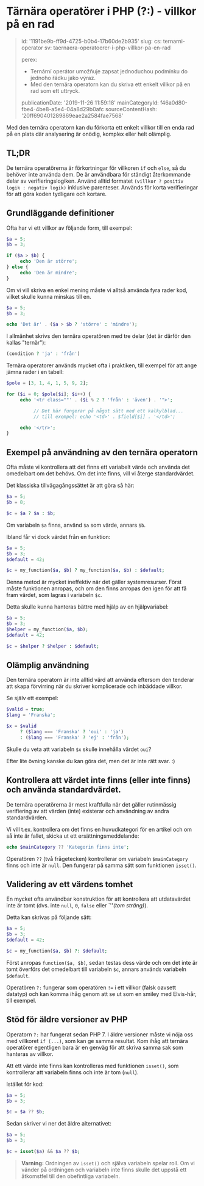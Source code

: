 Tärnära operatörer i PHP (?:) - villkor på en rad
=================================================

> id: '1191be9b-ff9d-4725-b0b4-17b60de2b935'
> slug:
> 	cs: ternarni-operator
> 	sv: taernaera-operatoerer-i-php-villkor-pa-en-rad
> 
> perex:
> 	- Ternární operátor umožňuje zapsat jednoduchou podmínku do jednoho řádku jako výraz.
> 	- Med den ternära operatorn kan du skriva ett enkelt villkor på en rad som ett uttryck.
> 
> publicationDate: '2019-11-26 11:59:18'
> mainCategoryId: f46a0d80-fbe4-4be8-a5e4-04a8d29b0afc
> sourceContentHash: '20ff690401289869eae2a2584fae7568'

Med den ternära operatorn kan du förkorta ett enkelt villkor till en enda rad på en plats där analysering är onödig, komplex eller helt olämplig.

TL;DR
------

De ternära operatörerna är förkortningar för villkoren `if` och `else`, så du behöver inte använda dem. De är användbara för ständigt återkommande delar av verifieringslogiken. Använd alltid formatet `(villkor ? positiv logik : negativ logik)` inklusive parenteser. Används för korta verifieringar för att göra koden tydligare och kortare.

Grundläggande definitioner
------------------

Ofta har vi ett villkor av följande form, till exempel:

```php
$a = 5;
$b = 3;

if ($a > $b) {
     echo 'Den är större';
} else {
     echo 'Den är mindre';
}
```

Om vi vill skriva en enkel mening måste vi alltså använda fyra rader kod, vilket skulle kunna minskas till en.

```php
$a = 5;
$b = 3;

echo 'Det är' . ($a > $b ? 'större' : 'mindre');
```

I allmänhet skrivs den ternära operatören med tre delar (det är därför den kallas "ternär"):

```php
(condition ? 'ja' : 'från')
```

Ternära operatorer används mycket ofta i praktiken, till exempel för att ange jämna rader i en tabell:

```php
$pole = [3, 1, 4, 1, 5, 9, 2];

for ($i = 0; $pole[$i]; $i++) {
     echo '<tr class=""' . ($i % 2 ? 'från' : 'även') . '">';

          // Det här fungerar på något sätt med ett kalkylblad...
          // till exempel: echo '<td>' . $field[$i] . '</td>';

     echo '</tr>';
}
```

Exempel på användning av den ternära operatorn
------------------------------------

Ofta måste vi kontrollera att det finns ett variabelt värde och använda det omedelbart om det behövs. Om det inte finns, vill vi återge standardvärdet.

Det klassiska tillvägagångssättet är att göra så här:

```php
$a = 5;
$b = 8;

$c = $a ? $a : $b;
```

Om variabeln `$a` finns, använd `$a` som värde, annars `$b`.

Ibland får vi dock värdet från en funktion:

```php
$a = 5;
$b = 3;
$default = 42;

$c = my_function($a, $b) ? my_function($a, $b) : $default;
```

Denna metod är mycket ineffektiv när det gäller systemresurser. Först måste funktionen anropas, och om den finns anropas den igen för att få fram värdet, som lagras i variabeln `$c`.

Detta skulle kunna hanteras bättre med hjälp av en hjälpvariabel:

```php
$a = 5;
$b = 3;
$helper = my_function($a, $b);
$default = 42;

$c = $helper ? $helper : $default;
```

Olämplig användning
------------------

Den ternära operatorn är inte alltid värd att använda eftersom den tenderar att skapa förvirring när du skriver komplicerade och inbäddade villkor.

Se själv ett exempel:

```php
$valid = true;
$lang = 'Franska';

$x = $valid
     ? ($lang === 'Franska' ? 'oui' : 'ja')
     : ($lang === 'Franska' ? 'ej' : 'från');
```

Skulle du veta att variabeln `$x` skulle innehålla värdet `oui`?

Efter lite övning kanske du kan göra det, men det är inte rätt svar. :)

Kontrollera att värdet inte finns (eller inte finns) och använda standardvärdet.
--------------------

De ternära operatörerna är mest kraftfulla när det gäller rutinmässig verifiering av att värden (inte) existerar och användning av andra standardvärden.

Vi vill t.ex. kontrollera om det finns en huvudkategori för en artikel och om så inte är fallet, skicka ut ett ersättningsmeddelande:

```php
echo $mainCategory ?? 'Kategorin finns inte';
```

Operatören `??` (två frågetecken) kontrollerar om variabeln `$mainCategory` finns och inte är `null`. Den fungerar på samma sätt som funktionen `isset()`.

Validering av ett värdens tomhet
-----------------------------

En mycket ofta användbar konstruktion för att kontrollera att utdatavärdet inte är tomt (dvs. inte `null`, `0`, `false` eller `''*(tom sträng)*).

Detta kan skrivas på följande sätt:

```php
$a = 5;
$b = 3;
$default = 42;

$c = my_function($a, $b) ?: $default;
```

Först anropas `function($a, $b)`, sedan testas dess värde och om det inte är tomt överförs det omedelbart till variabeln `$c`, annars används variabeln `$default`.

Operatören `?:` fungerar som operatören `!=` i ett villkor (falsk oavsett datatyp) och kan komma ihåg genom att se ut som en smiley med Elvis-hår, till exempel.

Stöd för äldre versioner av PHP
----------------------------

Operatorn `?:` har fungerat sedan PHP 7. I äldre versioner måste vi nöja oss med villkoret `if (...)`, som kan ge samma resultat. Kom ihåg att ternära operatörer egentligen bara är en genväg för att skriva samma sak som hanteras av villkor.

Att ett värde inte finns kan kontrolleras med funktionen `isset()`, som kontrollerar att variabeln finns och inte är tom (`null`).

Istället för kod:

```php
$a = 5;
$b = 3;

$c = $a ?? $b;
```

Sedan skriver vi ner det äldre alternativet:

```php
$a = 5;
$b = 3;

$c = isset($a) && $a ?? $b;
```

> **Varning:** Ordningen av `isset()` och själva variabeln spelar roll. Om vi vänder på ordningen och variabeln inte finns skulle det uppstå ett åtkomstfel till den obefintliga variabeln.
